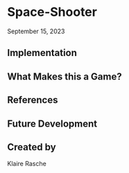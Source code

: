 # Space-Shooter
September 15, 2023


## Implementation

## What Makes this a Game?

## References

## Future Development

## Created by
Klaire Rasche
